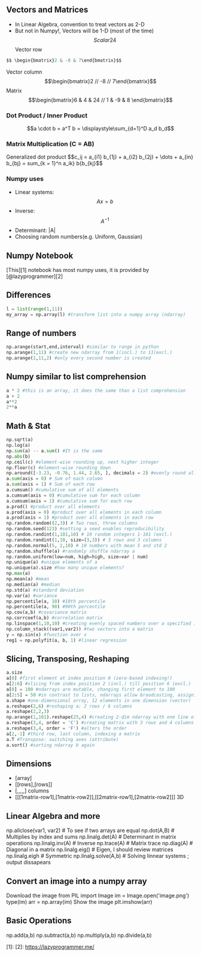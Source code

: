 ## Vectors and Matrices
- In Linear Algebra, convention to treat vectors as 2-D
- But not in Numpy!, Vectors will be 1-D (most of the time)
$$Scalar 24$$
Vector row 
```python 
$$ \begin{bmatrix}2 & -8 & 7\end{bmatrix}$$
```
Vector column $$\begin{bmatrix}2 // -8 // 7\end{bmatrix}$$
Matrix $$\begin{bmatrix}6 & 4 & 24 // 1 & -9 & 8 \end{bmatrix}$$
### Dot Product / Inner Product 
$$a \cdot b = a^T b = \displaystyle\sum_{d=1}^D a_d b_d$$
### Matrix Multiplication (C = AB)
Generalized dot product
$$c_ij = a_{i1} b_{1j} + a_{i2} b_{2j} + \dots + a_{in} b_{bj} = sum_{k = 1}^n a_ik} b{b_{kj}$$
### Numpy uses
- Linear systems: $$Ax=b$$
- Inverse: $$A^{-1}$$
- Determinant: |A|
- Choosing random numbers(e.g. Uniform, Gaussian) 
## Numpy Notebook
[This][1] notebook has most numpy uses, it is provided by [@lazyprogrammer][2]
## Differences
```python
l = list(range(1,11))
my_array = np.array(l) #transform list into a numpy array (ndarray)
```
## Range of numbers
```python
np.arange(start,end,interval) #similar to range in python
np.arange(1,11) #create new ndarray from 1(incl.) to 11(excl.)
np.arange(1,11,2) #only every second number is created 
```
## Numpy similar to list comprehension
```python
a * 2 #this is an array, it does the same than a list comprehension
a + 2
a**2
2**a
```
## Math & Stat
```python
np.sqrt(a) 
np.log(a) 
np.sum(a) -- a.sum() #It is the same
np.abs(b)
np.ceil(c) #element-wise rounding up, next higher integer
np.floor(c) #element-wise rounding down
np.around([-3.23, -0.76, 1.44, 2.65, ], decimals = 2) #evenly round all elements to the given number of decimals.
a.sum(axis = 0) # Sum of each column
a.sum(axis = 1) # Sum of each row
a.cumsum() #cumulative sum of all elements
a.cumsum(axis = 0) #cumulative sum for each column
a.cumsum(axis = 1) #cumulative sum for each row
a.prod() #product over all elements
a.prod(axis = 0) #product over all elements in each column
a.prod(axis = 1) #product over all elements in each row
np.random.random((2,3)) # Two rows, three columns
np.random.seed(123) #setting a seed enables reproducibility
np.random.randint(1,101,10) # 10 random integers 1-101 (excl.)
np.random.randint(1,10, size=(3,3)) # 3 rows and 3 columns
np.random.normal(5, 2,10) # 10 numbers with mean 5 and std 2
np.random.shuffle(a) #randomly shuffle ndarray a
np.random.uniform(low=num, high=high, size=var | num)
np.unique(a) #unique elements of a
np.unique(a).size #how many unique elements?
np.max(a)
np.mean(a) #mean
np.median(a) #median
np.std(a) #standard deviation
np.var(a) #variance
np.percentile(a, 10) #10th percentile
np.percentile(a, 90) #90th percentile
np.cov(a,b) #covariance matrix
np.corrcoef(a,b) #correlation matrix
np.linspace(1,10,10) #creating evenly spaced numbers over a specified interval.
np.column_stack((var1,var2)) #two vectors into a matrix
y = np.sin(x) #function over x
reg1 = np.polyfit(a, b, 1) #linear regression
```
## Slicing, Transposing, Reshaping
```python
a.size
a[0] #first element at index position 0 (zero-based indexing!)
a[2:6] #slicing from index position 2 (incl.) till position 6 (excl.) 
a[0] = 100 #ndarrays are mutable, changing first element to 100 
a[2:5] = 50 #in contrast to lists, ndarrays allow braodcasting, assigning one new value to multiple elements
a.shape #one-dimensional array, 12 elements in one dimension (vector)
a.reshape(2,6) #reshaping a: 2 rows / 6 columns
a.reshape(2,2,3)
np.arange(1,101).reshape(25,4) #creating 2-dim ndarray with one line of code
a.reshape(3,4, order = 'C') #creating matrix with 3 rows and 4 columns
a.reshape(3,4, order = 'F') #alters the order
a[2,-1] #third row, last column, indexing a matrix
a.T #Transpose: switching axes (attribute)
a.sort() #sorting ndarray b again
```
## Dimensions
- [array] 
- [[rows],[rows]]
- [,,,,,] columns
- [[[1matrix-row1],[1matrix-row2]],[[2matrix-row1],[2matrix-row2]]] 3D
## Linear Algebra and more
np.allclose(var1, var2) # To see if two arrays are equal
np.dot(A,B) # Multiplies by index and sums
np.linalg.det(A) # Determinant in matrix operations
np.linalg.inv(A) # Inverse
np.trace(A) # Matrix trace
np.diag(A) # Diagonal in a matrix
np.linalg.eig() # Eigen, I should review matrices
np.linalg.eigh # Symmetric
np.linalg.solve(A,b) # Solving linnear systems
; output dissapears
## Convert an image into a numpy array
Download the image
from PIL import Image
im = Image.open('image.png')
type(im)
arr = np.array(im)
Show the image
plt.imshow(arr)
## Basic Operations
np.add(a,b)
np.subtract(a,b) 
np.multiply(a,b) 
np.divide(a,b)

[1]:
[2]: https://lazyprogrammer.me/ 
